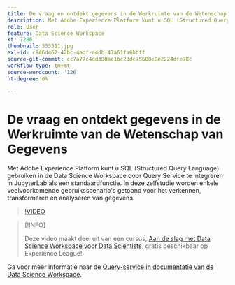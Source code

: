 ```yaml
---
title: De vraag en ontdekt gegevens in de Werkruimte van de Wetenschap van Gegevens
description: Met Adobe Experience Platform kunt u SQL (Structured Query Language) gebruiken in de Data Science Workspace door Query Service te integreren in JupyterLab als een standaardfunctie.
role: User
feature: Data Science Workspace
kt: 7286
thumbnail: 333311.jpg
exl-id: c946d462-42bc-4adf-a4db-47a61fa6bbff
source-git-commit: cc7a77c4dd380ae1bc23dc75608e8e2224dfe78c
workflow-type: tm+mt
source-wordcount: '126'
ht-degree: 0%

---
```


# De vraag en ontdekt gegevens in de Werkruimte van de Wetenschap van Gegevens

Met Adobe Experience Platform kunt u SQL (Structured Query Language) gebruiken in de Data Science Workspace door Query Service te integreren in JupyterLab als een standaardfunctie. In deze zelfstudie worden enkele veelvoorkomende gebruiksscenario&#39;s getoond voor het verkennen, transformeren en analyseren van gegevens.

>[!VIDEO](https://video.tv.adobe.com/v/333311)

>[!INFO]
>
> Deze video maakt deel uit van een cursus, [Aan de slag met Data Science Workspace voor Data Scientists](https://experienceleague.adobe.com/?recommended=ExperiencePlatform-U-1-2021.1.dsw), gratis beschikbaar op Experience League!

Ga voor meer informatie naar de [Query-service in documentatie van de Data Science Workspace](https://experienceleague.adobe.com/docs/experience-platform/data-science-workspace/jupyterlab/query-service.html).